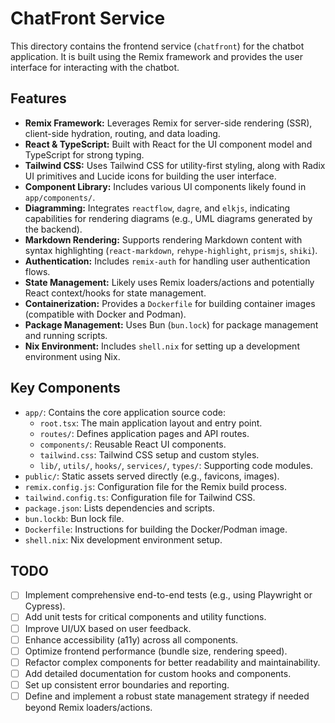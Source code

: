# ChatFront Service

This directory contains the frontend service (`chatfront`) for the chatbot application. It is built using the Remix framework and provides the user interface for interacting with the chatbot.

## Features

*   **Remix Framework:** Leverages Remix for server-side rendering (SSR), client-side hydration, routing, and data loading.
*   **React & TypeScript:** Built with React for the UI component model and TypeScript for strong typing.
*   **Tailwind CSS:** Uses Tailwind CSS for utility-first styling, along with Radix UI primitives and Lucide icons for building the user interface.
*   **Component Library:** Includes various UI components likely found in `app/components/`.
*   **Diagramming:** Integrates `reactflow`, `dagre`, and `elkjs`, indicating capabilities for rendering diagrams (e.g., UML diagrams generated by the backend).
*   **Markdown Rendering:** Supports rendering Markdown content with syntax highlighting (`react-markdown`, `rehype-highlight`, `prismjs`, `shiki`).
*   **Authentication:** Includes `remix-auth` for handling user authentication flows.
*   **State Management:** Likely uses Remix loaders/actions and potentially React context/hooks for state management.
*   **Containerization:** Provides a `Dockerfile` for building container images (compatible with Docker and Podman).
*   **Package Management:** Uses Bun (`bun.lock`) for package management and running scripts.
*   **Nix Environment:** Includes `shell.nix` for setting up a development environment using Nix.

## Key Components

*   `app/`: Contains the core application source code:
    *   `root.tsx`: The main application layout and entry point.
    *   `routes/`: Defines application pages and API routes.
    *   `components/`: Reusable React UI components.
    *   `tailwind.css`: Tailwind CSS setup and custom styles.
    *   `lib/`, `utils/`, `hooks/`, `services/`, `types/`: Supporting code modules.
*   `public/`: Static assets served directly (e.g., favicons, images).
*   `remix.config.js`: Configuration file for the Remix build process.
*   `tailwind.config.ts`: Configuration file for Tailwind CSS.
*   `package.json`: Lists dependencies and scripts.
*   `bun.lockb`: Bun lock file.
*   `Dockerfile`: Instructions for building the Docker/Podman image.
*   `shell.nix`: Nix development environment setup.


## TODO

*   [ ] Implement comprehensive end-to-end tests (e.g., using Playwright or Cypress).
*   [ ] Add unit tests for critical components and utility functions.
*   [ ] Improve UI/UX based on user feedback.
*   [ ] Enhance accessibility (a11y) across all components.
*   [ ] Optimize frontend performance (bundle size, rendering speed).
*   [ ] Refactor complex components for better readability and maintainability.
*   [ ] Add detailed documentation for custom hooks and components.
*   [ ] Set up consistent error boundaries and reporting.
*   [ ] Define and implement a robust state management strategy if needed beyond Remix loaders/actions.